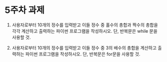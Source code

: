 # 5주차 과제

1. 사용자로부터 10개의 정수를 입력받고 이들 정수 중 홀수의 총합과 짝수의 총합을 각각 계산하고 출력하는 파이썬 프로그램을 작성하시오. 단, 반복문은 while 문을 사용할 것.


2. 사용자로부터 10개의 정수를 입력받고 이들 정수 중 3의 배수의 총합을 계산하고 출력하는 파이썬 프로그램을 작성하시오. 단, 반복문은 for문을 사용할 것.